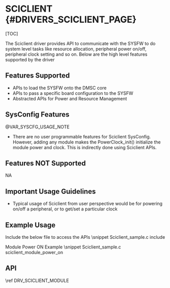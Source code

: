 # SCICLIENT {#DRIVERS_SCICLIENT_PAGE}

[TOC]

The Sciclient driver provides API to communicate with the SYSFW to do system level tasks like resource allocation, peripheral power on/off, peripheral clock setting and so on. Below are the high level features supported by the driver

## Features Supported

- APIs to load the SYSFW onto the DMSC core
- APIs to pass a specific board configuration to the SYSFW
- Abstracted APIs for Power and Resource Management

## SysConfig Features

@VAR_SYSCFG_USAGE_NOTE

- There are no user programmable features for Sciclient SysConfig. However, adding any module makes the PowerClock_init() initialize the module power and clock. This is indirectly done using Sciclient APIs.

## Features NOT Supported

NA

## Important Usage Guidelines

-  Typical usage of Sciclient from user perspective would be for powering on/off a peripheral, or to get/set a particular clock

## Example Usage

Include the below file to access the APIs
\snippet Sciclient_sample.c include

Module Power ON Example
\snippet Sciclient_sample.c sciclient_module_power_on

## API

\ref DRV_SCICLIENT_MODULE
